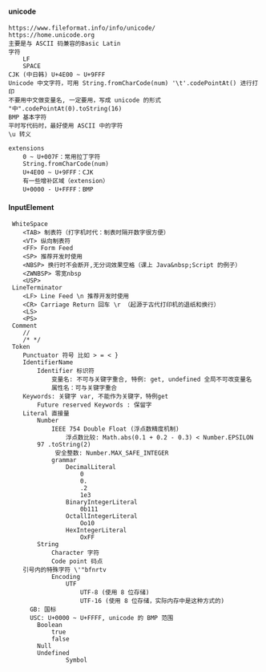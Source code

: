 #### unicode
	https://www.fileformat.info/info/unicode/
	https://home.unicode.org
	主要是与 ASCII 码兼容的Basic Latin
	字符
		LF
		SPACE
	CJK (中日韩) U+4E00 ~ U+9FFF
    Unicode 中文字符，可用 String.fromCharCode(num) '\t'.codePointAt() 进行打印
    不要用中文做变量名, 一定要用，写成 unicode 的形式
    "中".codePointAt(0).toString(16)
	BMP 基本字符
	平时写代码时，最好使用 ASCII 中的字符
	\u 转义
 	
	extensions
	    0 ~ U+007F：常用拉丁字符
	    String.fromCharCode(num)
	    U+4E00 ~ U+9FFF：CJK 
	    有一些增补区域（extension）
	    U+0000 - U+FFFF：BMP
  
  
#### InputElement
	 WhiteSpace
		<TAB> 制表符（打字机时代：制表时隔开数字很方便）
		<VT> 纵向制表符
		<FF> Form Feed
		<SP> 推荐开发时使用
		<NBSP> 换行时不会断开,无分词效果空格（课上 Java&nbsp;Script 的例子）
		<ZWNBSP> 零宽nbsp
		<USP>
	 LineTerminator
		<LF> Line Feed \n 推荐开发时使用
		<CR> Carriage Return 回车 \r （起源于古代打印机的退纸和换行）
		<LS>
		<PS>
	 Comment
		//
		/* */
	 Token
		Punctuator 符号 比如 > = < }
		IdentifierName
			Identifier 标识符
				变量名: 不可与关键字重合, 特例: get, undefined 全局不可改变量名
				属性名：可与关键字重合
		Keywords: 关键字 var, 不能作为关键字，特例get 
			Future reserved Keywords : 保留字
		Literal 直接量
			Number
				IEEE 754 Double Float (浮点数精度机制)
				    浮点数比较: Math.abs(0.1 + 0.2 - 0.3) < Number.EPSILON
            97 .toString(2)
				 安全整数: Number.MAX_SAFE_INTEGER
				grammar
					DecimalLiteral
						0
						0.
						.2
						1e3
					BinaryIntegerLiteral
						0b111
					OctallIntegerLiteral
						Oo10
					HexIntegerLiteral
						OxFF
			String
				Character 字符
				Code point 码点
        引号内的特殊字符 \'"bfnrtv                                                     
				Encoding
					UTF
						UTF-8 (使用 8 位存储)
						UTF-16 (使用 8 位存储，实际内存中是这种方式的)
          GB: 国标
          USC: U+0000 ~ U+FFFF, unicode 的 BMP 范围                                                             
			Boolean
				true
				false
			Null
			Undefined
                    Symbol

